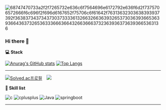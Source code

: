 ![68747470733a2f2f7265732e636c6f7564696e6172792e636f6d2f7375706572666f6c696f2f696d6167652f75706c6f61642f76313632303638393937392f363837343734373037333361326632663639326537303639366536393664363732653633366636643266366637323639363736393665363136](https://user-images.githubusercontent.com/58959408/232639433-cb0aea21-66f0-4508-a771-85e2089c5a87.gif)

### Hi there 👋

<!--
**🏫  42 Seoul**
[![junmkang's 42 stats](https://badge42.herokuapp.com/api/stats/junmkang)](https://github.com/moaoh)
<img align="right" alt="GIF" src="https://user-images.githubusercontent.com/50203674/125196260-2e044100-e294-11eb-8a9f-f48deb9d446a.gif" width="200" height="200" />
<img align="right" alt="GIF" src="https://user-images.githubusercontent.com/50203674/125195599-4b83db80-e291-11eb-91fc-f04f686b787d.gif" width="200" height="200" />
-->

**💻  Stack**

[![Anurag's GitHub stats](https://github-readme-stats.vercel.app/api?username=moaoh&show_icons=true&theme=gruvbox)](https://github.com/moaoh)
[![Top Langs](https://github-readme-stats.vercel.app/api/top-langs/?username=moaoh&layout=compact&theme=nord)](https://github.com/moaoh)

---

[![Solved.ac프로필](http://mazassumnida.wtf/api/mini/generate_badge?boj=k010103)](https://solved.ac/profile/k010103)
<a href="https://moaoh.dev/">
    <img 
        src="http://img.shields.io/badge/-Tech%20Blog-655ced?style=flat&logo=github"
        style="height : auto; margin-left : 10px; margin-right : 10px;"/>
</a>

**👷 Skill list**

![c](https://img.shields.io/badge/C-323330?style=for-the-badge&logo=c&logoColor=#A8B9CC)
![cplusplus](https://img.shields.io/badge/C++-323330?style=for-the-badge&logo=cplusplus&logoColor=#00599C)
![Java](https://img.shields.io/badge/Java-323330?style=for-the-badge&logo=Java&logoColor=#007396)
![springboot](https://img.shields.io/badge/SpringBoot-323330?style=for-the-badge&logo=springboot&logoColor=#6DB33F)

---
